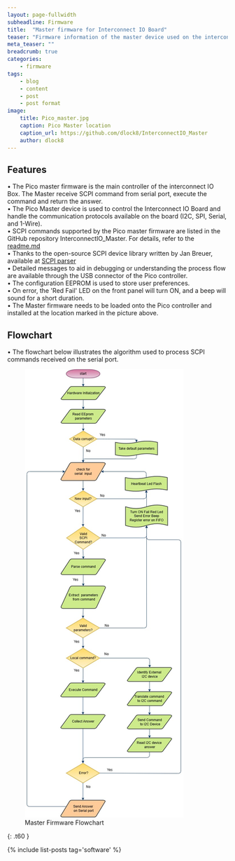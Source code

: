 ```yaml
---
layout: page-fullwidth
subheadline: Firmware 
title:  "Master firmware for Interconnect IO Board"
teaser: "Firmware information of the master device used on the interconnect IO Board of the First TestStation"
meta_teaser: ""
breadcrumb: true
categories:
    - firmware
tags:
    - blog
    - content
    - post
    - post format
image:
    title: Pico_master.jpg
    caption: Pico Master location
    caption_url: https://github.com/dlock8/InterconnectIO_Master
    author: dlock8
---
```


## Features

•	The Pico master firmware is the main controller of the interconnect IO Box.  The Master receive SCPI command from serial port, execute the command and return the answer. <br>
•	The Pico Master device is used to control the Interconnect IO Board and handle the communication protocols available on the board (I2C, SPI, Serial, and 1-Wire).  <br>
•	SCPI commands supported by the Pico master firmware are listed in the GitHub repository InterconnectIO_Master. For details, refer to the <a href= "https://github.com/dlock8/InterconnectIO_Master/blob/main/README.md">readme.md</a><br>
•	Thanks to the open-source SCPI device library written by Jan Breuer, available at  <a href= "https://www.jaybee.cz/scpi-parser/">SCPI parser</a><br>
•	Detailed messages to aid in debugging or understanding the process flow are available through the USB connector of the Pico controller.<br>
•	The configuration EEPROM is used to store user preferences.<br>
•	On error, the 'Red Fail' LED on the front panel will turn ON, and a beep will sound for a short duration.<br>
•	The Master firmware needs to be loaded onto the Pico controller and installed at the location marked in the picture above. <br>


## Flowchart

•	The flowchart below illustrates the algorithm used to process SCPI commands received on the serial port.<br>

<figure>
  <img src="../../images/Pico_Master_flowchart.jpg" alt="Master Flowchart">
  <figcaption>Master Firmware Flowchart</figcaption>
</figure>

{: .t60 }

{% include list-posts tag='software' %}
